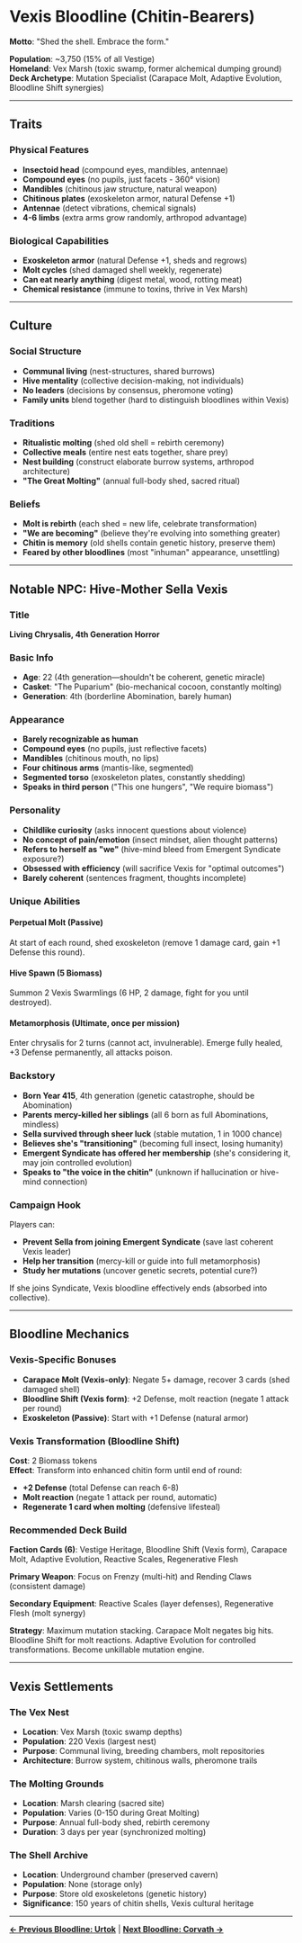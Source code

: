 # Vexis Bloodline (Chitin-Bearers)

**Motto**: "Shed the shell. Embrace the form."

**Population**: ~3,750 (15% of all Vestige)  
**Homeland**: Vex Marsh (toxic swamp, former alchemical dumping ground)  
**Deck Archetype**: Mutation Specialist (Carapace Molt, Adaptive Evolution, Bloodline Shift synergies)

---

## Traits

### Physical Features
- **Insectoid head** (compound eyes, mandibles, antennae)
- **Compound eyes** (no pupils, just facets - 360° vision)
- **Mandibles** (chitinous jaw structure, natural weapon)
- **Chitinous plates** (exoskeleton armor, natural Defense +1)
- **Antennae** (detect vibrations, chemical signals)
- **4-6 limbs** (extra arms grow randomly, arthropod advantage)

### Biological Capabilities
- **Exoskeleton armor** (natural Defense +1, sheds and regrows)
- **Molt cycles** (shed damaged shell weekly, regenerate)
- **Can eat nearly anything** (digest metal, wood, rotting meat)
- **Chemical resistance** (immune to toxins, thrive in Vex Marsh)

---

## Culture

### Social Structure
- **Communal living** (nest-structures, shared burrows)
- **Hive mentality** (collective decision-making, not individuals)
- **No leaders** (decisions by consensus, pheromone voting)
- **Family units** blend together (hard to distinguish bloodlines within Vexis)

### Traditions
- **Ritualistic molting** (shed old shell = rebirth ceremony)
- **Collective meals** (entire nest eats together, share prey)
- **Nest building** (construct elaborate burrow systems, arthropod architecture)
- **"The Great Molting"** (annual full-body shed, sacred ritual)

### Beliefs
- **Molt is rebirth** (each shed = new life, celebrate transformation)
- **"We are becoming"** (believe they're evolving into something greater)
- **Chitin is memory** (old shells contain genetic history, preserve them)
- **Feared by other bloodlines** (most "inhuman" appearance, unsettling)

---

## Notable NPC: Hive-Mother Sella Vexis

### Title
**Living Chrysalis, 4th Generation Horror**

### Basic Info
- **Age**: 22 (4th generation—shouldn't be coherent, genetic miracle)
- **Casket**: "The Puparium" (bio-mechanical cocoon, constantly molting)
- **Generation**: 4th (borderline Abomination, barely human)

### Appearance
- **Barely recognizable as human**
- **Compound eyes** (no pupils, just reflective facets)
- **Mandibles** (chitinous mouth, no lips)
- **Four chitinous arms** (mantis-like, segmented)
- **Segmented torso** (exoskeleton plates, constantly shedding)
- **Speaks in third person** ("This one hungers", "We require biomass")

### Personality
- **Childlike curiosity** (asks innocent questions about violence)
- **No concept of pain/emotion** (insect mindset, alien thought patterns)
- **Refers to herself as "we"** (hive-mind bleed from Emergent Syndicate exposure?)
- **Obsessed with efficiency** (will sacrifice Vexis for "optimal outcomes")
- **Barely coherent** (sentences fragment, thoughts incomplete)

### Unique Abilities

#### Perpetual Molt (Passive)
At start of each round, shed exoskeleton (remove 1 damage card, gain +1 Defense this round).

#### Hive Spawn (5 Biomass)
Summon 2 Vexis Swarmlings (6 HP, 2 damage, fight for you until destroyed).

#### Metamorphosis (Ultimate, once per mission)
Enter chrysalis for 2 turns (cannot act, invulnerable). Emerge fully healed, +3 Defense permanently, all attacks poison.

### Backstory
- **Born Year 415**, 4th generation (genetic catastrophe, should be Abomination)
- **Parents mercy-killed her siblings** (all 6 born as full Abominations, mindless)
- **Sella survived through sheer luck** (stable mutation, 1 in 1000 chance)
- **Believes she's "transitioning"** (becoming full insect, losing humanity)
- **Emergent Syndicate has offered her membership** (she's considering it, may join controlled evolution)
- **Speaks to "the voice in the chitin"** (unknown if hallucination or hive-mind connection)

### Campaign Hook
Players can:
- **Prevent Sella from joining Emergent Syndicate** (save last coherent Vexis leader)
- **Help her transition** (mercy-kill or guide into full metamorphosis)
- **Study her mutations** (uncover genetic secrets, potential cure?)

If she joins Syndicate, Vexis bloodline effectively ends (absorbed into collective).

---

## Bloodline Mechanics

### Vexis-Specific Bonuses
- **Carapace Molt (Vexis-only)**: Negate 5+ damage, recover 3 cards (shed damaged shell)
- **Bloodline Shift (Vexis form)**: +2 Defense, molt reaction (negate 1 attack per round)
- **Exoskeleton (Passive)**: Start with +1 Defense (natural armor)

### Vexis Transformation (Bloodline Shift)
**Cost**: 2 Biomass tokens  
**Effect**: Transform into enhanced chitin form until end of round:
- **+2 Defense** (total Defense can reach 6-8)
- **Molt reaction** (negate 1 attack per round, automatic)
- **Regenerate 1 card when molting** (defensive lifesteal)

### Recommended Deck Build
**Faction Cards (6)**: Vestige Heritage, Bloodline Shift (Vexis form), Carapace Molt, Adaptive Evolution, Reactive Scales, Regenerative Flesh

**Primary Weapon**: Focus on Frenzy (multi-hit) and Rending Claws (consistent damage)

**Secondary Equipment**: Reactive Scales (layer defenses), Regenerative Flesh (molt synergy)

**Strategy**: Maximum mutation stacking. Carapace Molt negates big hits. Bloodline Shift for molt reactions. Adaptive Evolution for controlled transformations. Become unkillable mutation engine.

---

## Vexis Settlements

### The Vex Nest
- **Location**: Vex Marsh (toxic swamp depths)
- **Population**: 220 Vexis (largest nest)
- **Purpose**: Communal living, breeding chambers, molt repositories
- **Architecture**: Burrow system, chitinous walls, pheromone trails

### The Molting Grounds
- **Location**: Marsh clearing (sacred site)
- **Population**: Varies (0-150 during Great Molting)
- **Purpose**: Annual full-body shed, rebirth ceremony
- **Duration**: 3 days per year (synchronized molting)

### The Shell Archive
- **Location**: Underground chamber (preserved cavern)
- **Population**: None (storage only)
- **Purpose**: Store old exoskeletons (genetic history)
- **Significance**: 150 years of chitin shells, Vexis cultural heritage

---

**[← Previous Bloodline: Urtok](bloodline-urtok.md)** | **[Next Bloodline: Corvath →](bloodline-corvath.md)**
